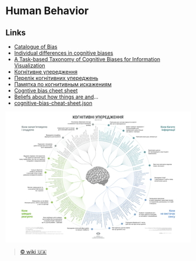 # Human Behavior

## Links
- [Catalogue of Bias](https://catalogofbias.org/biases/)
- [Individual differences in cognitive biases](https://www.researchgate.net/publication/273158544_Individual_differences_in_cognitive_biases_Evidence_against_one-factor_theory_of_rationality)
- [A Task-based Taxonomy of Cognitive Biases for Information Visualization](http://visualthinking.psych.northwestern.edu/publications/DimaraTaxonomy.pdf)
- [Когнітивне упередження](https://uk.wikipedia.org/wiki/%D0%9A%D0%BE%D0%B3%D0%BD%D1%96%D1%82%D0%B8%D0%B2%D0%BD%D0%B5_%D1%83%D0%BF%D0%B5%D1%80%D0%B5%D0%B4%D0%B6%D0%B5%D0%BD%D0%BD%D1%8F)
- [Перелік когнітивних упереджень](https://uk.wikipedia.org/wiki/%D0%9F%D0%B5%D1%80%D0%B5%D0%BB%D1%96%D0%BA_%D0%BA%D0%BE%D0%B3%D0%BD%D1%96%D1%82%D0%B8%D0%B2%D0%BD%D0%B8%D1%85_%D1%83%D0%BF%D0%B5%D1%80%D0%B5%D0%B4%D0%B6%D0%B5%D0%BD%D1%8C)
- [Памятка по когнитивным искажениям](https://medium.com/russian/cognitive-bias-cheat-sheet-5bb0664b67b5)
- [Cogntive bias cheet sheet](https://betterhumans.coach.me/cognitive-bias-cheat-sheet-55a472476b18)
- [Beliefs about how things are and](https://github.com/busterbenson/public/blob/master/book-of-beliefs.md#beliefs-about-how-things-are-and-how-they-should-be)…
- [cognitive-bias-cheat-sheet.json](https://github.com/busterbenson/public/blob/master/cognitive-bias-cheat-sheet.json#L2)

![Когнітивні упередження можуть бути представлені у вигляді чотирьох категорій: коли багато інформації, коли не вистачає сенсу, коли швидко реагуємо, коли згадуємо і запам'ятовуємо.](img/Cognitive-bias-codex-ua.png)
> [© wiki 🇺🇦](https://uk.wikipedia.org/wiki/%D0%9F%D0%B5%D1%80%D0%B5%D0%BB%D1%96%D0%BA_%D0%BA%D0%BE%D0%B3%D0%BD%D1%96%D1%82%D0%B8%D0%B2%D0%BD%D0%B8%D1%85_%D1%83%D0%BF%D0%B5%D1%80%D0%B5%D0%B4%D0%B6%D0%B5%D0%BD%D1%8C#/media/File:Cognitive-bias-codex-ua.png)
